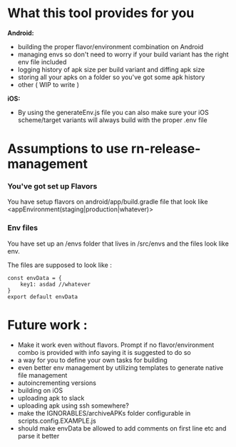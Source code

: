 # What this tool provides for you

**Android:**
- building the proper flavor/environment combination on Android
- managing envs so don't need to worry if your build variant has the right env file included
- logging history of apk size per build variant and diffing apk size
- storing all your apks on a folder so you've got some apk history
- other ( WIP to write )

**iOS:**
- By using the generateEnv.js file you can also make sure your iOS scheme/target variants will always build with the proper .env file

# Assumptions to use rn-release-management

### You've got set up Flavors
You have setup flavors on android/app/build.gradle file that look like
<appName><appEnvironment(staging|production|whatever)>

### Env files
You have set up an /envs folder that lives in /src/envs and the files look like
env.<appName><appEnvironment>

The files are supposed to look like :

```
const envData = {
    key1: asdad //whatever
}
export default envData
```

# Future work :

- Make it work even without flavors. Prompt if no flavor/environment combo is provided with info
saying it is suggested to do so
- a way for you to define your own tasks for building
- even better env management by utilizing templates to generate native file management
- autoincrementing versions
- building on iOS
- uploading apk to slack
- uploading apk using ssh somewhere?
- make the IGNORABLES/archiveAPKs folder configurable in scripts.config.EXAMPLE.js
- should make envData be allowed to add comments on first line etc and parse it better